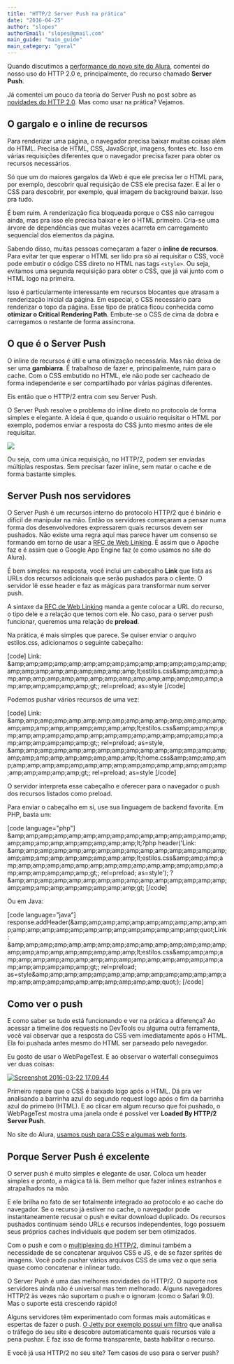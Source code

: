 ```yaml
---
title: "HTTP/2 Server Push na prática"
date: "2016-04-25"
author: "slopes"
authorEmail: "slopes@gmail.com"
main_guide: "main_guide"
main_category: "geral"
---
```


Quando discutimos a [performance do novo site do Alura](https://blog.caelum.com.br/performance-web-no-mundo-real-porque-o-site-do-alura-voa/), comentei do nosso uso do HTTP 2.0 e, principalmente, do recurso chamado **Server Push**.

Já comentei um pouco da teoria do Server Push no post sobre as [novidades do HTTP 2.0](https://blog.caelum.com.br/as-fantasticas-novidades-do-http-2-0-e-do-spdy/). Mas como usar na prática? Vejamos.

## O gargalo e o inline de recursos

Para renderizar uma página, o navegador precisa baixar muitas coisas além do HTML. Precisa de HTML, CSS, JavaScript, imagens, fontes etc. Isso em várias requisições diferentes que o navegador precisa fazer para obter os recursos necessários.

Só que um do maiores gargalos da Web é que ele precisa ler o HTML para, por exemplo, descobrir qual requisição de CSS ele precisa fazer. E aí ler o CSS para descobrir, por exemplo, qual imagem de background baixar. Isso pra tudo.

É bem ruim. A renderização fica bloqueada porque o CSS não carregou ainda, mas pra isso ele precisa baixar e ler o HTML primeiro. Cria-se uma árvore de dependências que muitas vezes acarreta em carregamento sequencial dos elementos da página.

Sabendo disso, muitas pessoas começaram a fazer o **inline de recursos**. Para evitar ter que esperar o HTML ser lido pra só aí requisitar o CSS, você pode embutir o código CSS direto no HTML nas tags `<style>`. Ou seja, evitamos uma segunda requisição para obter o CSS, que já vai junto com o HTML logo na primeira.

Isso é particularmente interessante em recursos blocantes que atrasam a renderização inicial da página. Em especial, o CSS necessário para renderizar o topo da página. Esse tipo de prática ficou conhecida como **otimizar o Critical Rendering Path**. Embute-se o CSS de cima da dobra e carregamos o restante de forma assíncrona.

## O que é o Server Push

O inline de recursos é útil e uma otimização necessária. Mas não deixa de ser uma **gambiarra**. É trabalhoso de fazer e, principalmente, ruim para o cache. Com o CSS embutido no HTML, ele não pode ser cacheado de forma independente e ser compartilhado por várias páginas diferentes.

Eis então que o HTTP/2 entra com seu Server Push.

O Server Push resolve o problema do inline direto no protocolo de forma simples e elegante. A ideia é que, quando o usuário requisitar o HTML por exemplo, podemos enviar a resposta do CSS junto mesmo antes de ele requisitar.

[![](https://blog.caelum.com.br/wp-content/uploads/2014/04/Screenshot-2014-04-11-19.12.36.png)](https://blog.caelum.com.br/wp-content/uploads/2014/04/Screenshot-2014-04-11-19.12.36.png)

Ou seja, com uma única requisição, no HTTP/2, podem ser enviadas múltiplas respostas. Sem precisar fazer inline, sem matar o cache e de forma bastante simples.

## Server Push nos servidores

O Server Push é um recursos interno do protocolo HTTP/2 que é binário e difícil de manipular na mão. Então os servidores começaram a pensar numa forma dos desenvolvedores expressarem quais recursos devem ser pushados. Não existe uma regra aqui mas parece haver um consenso se formando em torno de usar a [RFC de Web Linking](https://tools.ietf.org/html/rfc5988). É assim que o Apache faz e é assim que o Google App Engine faz (e como usamos no site do Alura).

É bem simples: na resposta, você inclui um cabeçalho **Link** que lista as URLs dos recursos adicionais que serão pushados para o cliente. O servidor lê esse header e faz as mágicas para transformar num server push.

A sintaxe da [RFC de Web Linking](https://tools.ietf.org/html/rfc5988) manda a gente colocar a URL do recurso, o tipo dele e a relação que temos com ele. No caso, para o server push funcionar, queremos uma relação de **preload**.

Na prática, é mais simples que parece. Se quiser enviar o arquivo estilos.css, adicionamos o seguinte cabeçalho:

\[code\] Link: &amp;amp;amp;amp;amp;amp;amp;amp;amp;amp;amp;amp;amp;amp;amp;amp;amp;amp;amp;amp;amp;amp;amp;amp;amp;lt;estilos.css&amp;amp;amp;amp;amp;amp;amp;amp;amp;amp;amp;amp;amp;amp;amp;amp;amp;amp;amp;amp;amp;amp;amp;amp;amp;gt;; rel=preload; as=style \[/code\]

Podemos pushar vários recursos de uma vez:

\[code\] Link: &amp;amp;amp;amp;amp;amp;amp;amp;amp;amp;amp;amp;amp;amp;amp;amp;amp;amp;amp;amp;amp;amp;amp;amp;amp;lt;estilos.css&amp;amp;amp;amp;amp;amp;amp;amp;amp;amp;amp;amp;amp;amp;amp;amp;amp;amp;amp;amp;amp;amp;amp;amp;amp;gt;; rel=preload; as=style, &amp;amp;amp;amp;amp;amp;amp;amp;amp;amp;amp;amp;amp;amp;amp;amp;amp;amp;amp;amp;amp;amp;amp;amp;amp;lt;home.css&amp;amp;amp;amp;amp;amp;amp;amp;amp;amp;amp;amp;amp;amp;amp;amp;amp;amp;amp;amp;amp;amp;amp;amp;amp;gt;; rel=preload; as=style \[/code\]

O servidor interpreta esse cabeçalho e oferecer para o navegador o push dos recursos listados como preload.

Para enviar o cabeçalho em si, use sua linguagem de backend favorita. Em PHP, basta um:

\[code language="php"\] &amp;amp;amp;amp;amp;amp;amp;amp;amp;amp;amp;amp;amp;amp;amp;amp;amp;amp;amp;amp;amp;amp;amp;amp;amp;lt;?php header('Link: &amp;amp;amp;amp;amp;amp;amp;amp;amp;amp;amp;amp;amp;amp;amp;amp;amp;amp;amp;amp;amp;amp;amp;amp;amp;lt;estilos.css&amp;amp;amp;amp;amp;amp;amp;amp;amp;amp;amp;amp;amp;amp;amp;amp;amp;amp;amp;amp;amp;amp;amp;amp;amp;gt;; rel=preload; as=style'); ?&amp;amp;amp;amp;amp;amp;amp;amp;amp;amp;amp;amp;amp;amp;amp;amp;amp;amp;amp;amp;amp;amp;amp;amp;amp;gt; \[/code\]

Ou em Java:

\[code language="java"\] response.addHeader(&amp;amp;amp;amp;amp;amp;amp;amp;amp;amp;amp;amp;amp;amp;amp;amp;amp;amp;amp;amp;amp;amp;amp;amp;amp;quot;Link: &amp;amp;amp;amp;amp;amp;amp;amp;amp;amp;amp;amp;amp;amp;amp;amp;amp;amp;amp;amp;amp;amp;amp;amp;amp;lt;estilos.css&amp;amp;amp;amp;amp;amp;amp;amp;amp;amp;amp;amp;amp;amp;amp;amp;amp;amp;amp;amp;amp;amp;amp;amp;amp;gt;; rel=preload; as=style&amp;amp;amp;amp;amp;amp;amp;amp;amp;amp;amp;amp;amp;amp;amp;amp;amp;amp;amp;amp;amp;amp;amp;amp;amp;quot;); \[/code\]

## Como ver o push

E como saber se tudo está funcionando e ver na prática a diferença? Ao acessar a timeline dos requests no DevTools ou alguma outra ferramenta, você vai observar que a resposta do CSS vem imediatamente após o HTML. Ela foi pushada antes mesmo do HTML ser parseado pelo navegador.

Eu gosto de usar o WebPageTest. E ao observar o waterfall conseguimos ver duas coisas:

[![Screenshot 2016-03-22 17.09.44](https://blog.caelum.com.br/wp-content/uploads/2016/03/Screenshot-2016-03-22-17.09.44-1024x359.png)](http://www.webpagetest.org/result/160322_ER_1837/1/details/)

Primeiro repare que o CSS é baixado logo após o HTML. Dá pra ver analisando a barrinha azul do segundo request logo após o fim da barrinha azul do primeiro (HTML). E ao clicar em algum recurso que foi pushado, o WebPageTest mostra uma janela onde é possível ver **Loaded By HTTP/2 Server Push**.

No site do Alura, [usamos push para CSS e algumas web fonts](https://blog.caelum.com.br/performance-web-no-mundo-real-porque-o-site-do-alura-voa/).

## Porque Server Push é excelente

O server push é muito simples e elegante de usar. Coloca um header simples e pronto, a mágica tá lá. Bem melhor que fazer inlines estranhos e atrapalhados na mão.

E ele brilha no fato de ser totalmente integrado ao protocolo e ao cache do navegador. Se o recurso já estiver no cache, o navegador pode instantaneamente recusar o push e evitar download duplicado. Os recursos pushados continuam sendo URLs e recursos independentes, logo possuem seus próprios caches individuais que podem ser bem otimizados.

Com o push e com o [multiplexing do HTTP/2](https://blog.caelum.com.br/as-fantasticas-novidades-do-http-2-0-e-do-spdy/), diminui também a necessidade de se concatenar arquivos CSS e JS, e de se fazer sprites de imagens. Você pode pushar vários arquivos CSS de uma vez o que seria quase como concatenar e inlinear tudo.

O Server Push é uma das melhores novidades do HTTP/2. O suporte nos servidores ainda não é universal mas tem melhorado. Alguns navegadores HTTP/2 às vezes não suportam o push e o ignoram (como o Safari 9.0). Mas o suporte está crescendo rápido!

Alguns servidores têm experimentado com formas mais automáticas e espertas de fazer o push. [O Jetty por exemplo possui um filtro](http://www.eclipse.org/jetty/documentation/current/http2-configuring-push.html) que analisa o tráfego do seu site e descobre automaticamente quais recursos vale a pena pushar. E faz isso de forma transparente, basta habilitar o recurso.

E você já usa HTTP/2 no seu site? Tem casos de uso para o server push?
